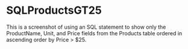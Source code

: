 # SQLProductsGT25

This is a screenshot of using an SQL statement to show only the ProductName, Unit, and Price fields from the Products table ordered in ascending order by Price > $25.
